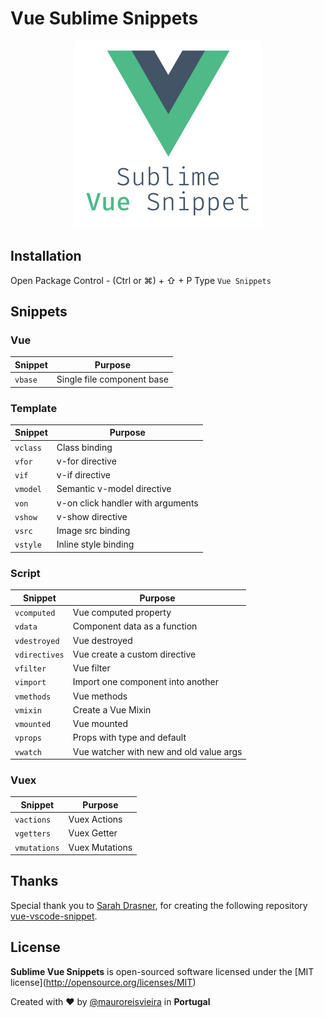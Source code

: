 # Vue Sublime Snippets

<p align="center"><img src="assets/vue-logo.png" width="300"/></p>

## Installation

Open Package Control - (Ctrl or ⌘) + ⇧ + P
Type `Vue Snippets`


## Snippets

### Vue

| Snippet | Purpose                    |
| ------- | -------------------------- |
| `vbase` | Single file component base |

### Template

| Snippet           | Purpose                             |
| ----------------- | ----------------------------------- |
| `vclass`          | Class binding                       |
| `vfor`            | v-for directive                     |
| `vif`            | v-if directive                     |
| `vmodel`          | Semantic v-model directive          |
| `von`             | v-on click handler with arguments   |
| `vshow`            | v-show directive                     |
| `vsrc`            | Image src binding                   |
| `vstyle`          | Inline style binding                |

### Script

| Snippet          | Purpose                                                                  |
| ---------------- | ------------------------------------------------------------------------ |
| `vcomputed`      | Vue computed property                                                    |
| `vdata`          | Component data as a function                                             |
| `vdestroyed`        | Vue destroyed                                                               |
| `vdirectives`      | Vue create a custom directive                                            |
| `vfilter`        | Vue filter                                                               |
| `vimport`        | Import one component into another                                        |
| `vmethods`        | Vue methods                                                               |
| `vmixin`         | Create a Vue Mixin                                                       |
| `vmounted`        | Vue mounted                                                               |
| `vprops`         | Props with type and default                                              |
| `vwatch`       | Vue watcher with new and old value args                                  |

### Vuex

| Snippet         | Purpose                        |
| --------------- | ------------------------------ |
| `vactions`       | Vuex Actions                    |
| `vgetters`       | Vuex Getter                    |
| `vmutations`     | Vuex Mutations                  |


## Thanks
Special thank you to [Sarah Drasner](https://twitter.com/sarah_edo), for creating the following repository [vue-vscode-snippet](https://github.com/sdras/vue-vscode-snippets).

## License

**Sublime Vue Snippets** is open-sourced software licensed under the \[MIT license\](http://opensource.org/licenses/MIT)

Created with ♥️ by [@mauroreisvieira](https://twitter.com/mauroreisvieira) in **Portugal**
